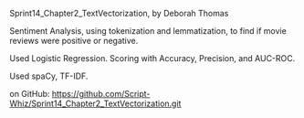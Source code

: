 Sprint14_Chapter2_TextVectorization, by Deborah Thomas

Sentiment Analysis, using tokenization and lemmatization, to find if movie reviews were positive or negative.

Used Logistic Regression. Scoring with Accuracy, Precision, and AUC-ROC.

Used spaCy, TF-IDF.

on GitHub:
https://github.com/Script-Whiz/Sprint14_Chapter2_TextVectorization.git
